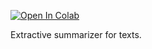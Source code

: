 [![Open In Colab](https://colab.research.google.com/assets/colab-badge.svg)](https://colab.research.google.com/github/shitkov/extractive_summarizer/blob/master/extractive_summarization_run_colab.ipynb/bert4clssification.ipynb)

Extractive summarizer for texts.
